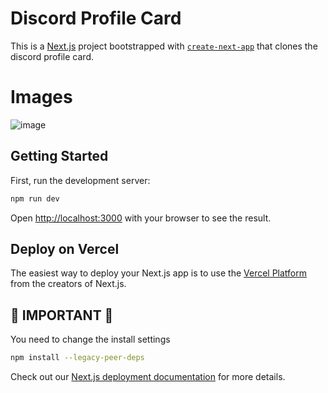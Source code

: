 # Discord Profile Card
This is a [Next.js](https://nextjs.org/) project bootstrapped with [`create-next-app`](https://github.com/vercel/next.js/tree/canary/packages/create-next-app) that clones the discord profile card.

# Images
![image](https://github.com/avalynndev/discord-profile-card/assets/100826194/881a65f3-d374-4f9b-adc1-56cc0057ddf9)


## Getting Started

First, run the development server:

```bash
npm run dev
```

Open [http://localhost:3000](http://localhost:3000) with your browser to see the result.

## Deploy on Vercel

The easiest way to deploy your Next.js app is to use the [Vercel Platform](https://vercel.com/new?filter=next.js) from the creators of Next.js.

## 🚫 IMPORTANT 🚫
You need to change the install settings 
```bash
npm install --legacy-peer-deps
```

Check out our [Next.js deployment documentation](https://nextjs.org/docs/deployment) for more details.
